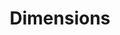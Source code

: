 ---
layout: default
bigquery: https://console.cloud.google.com/bigquery?p=covid-19-dimensions-ai&page=table&d=data&t=publications
contributors: Digital Science, https://www.digital-science.com/
cost: Free for personal, non-commercial use.
description: Dimensions contains more than 100 million publications, ranging from
  articles published in scholarly journals, books and book chapters, to preprints
  and conference proceedings. All publications are contextualized with linked data
  sets, funding, publications, patents, clinical trials, and policy documents. You
  can also view associated categories, funders, institutions, and researcher profiles.
documentation: https://docs.dimensions.ai/bigquery/index.html
last_edit: Mon, 04 Apr 2022 19:04:00 GMT
location: https://www.dimensions.ai/products/free/
maintained_by: Digital Science, https://www.digital-science.com/
schema_fields: '[''research_orgs'', ''current_assignee_countries'', ''pages'', ''book_series_title'',
  ''funding_aud'', ''conditions'', ''funding_details'', ''publication_year'', ''associated_grant_ids'',
  ''citations_count'', ''year'', ''resulting_publication_ids'', ''citation_string'',
  ''date_online'', ''eisbn'', ''acronyms'', ''funding_cad'', ''acknowledgements'',
  ''original_abstract'', ''publication_date'', ''research_org_country_names'', ''funding_chf'',
  ''funding_currency'', ''subtitles'', ''date_normal'', ''funder_org_state_codes'',
  ''filing_date'', ''associated_publication_pmid'', ''date_print'', ''funding_amount'',
  ''filing_year'', ''cited_by_ids'', ''authors'', ''type'', ''description'', ''research_org_state_codes'',
  ''publication_ids'', ''assignee_orgs'', ''book_title'', ''funding_eur'', ''jurisdiction'',
  ''original_title'', ''title'', ''category_hrcs_hc'', ''date'', ''category_rcdc'',
  ''category_for'', ''category_hra'', ''end_date'', ''legal_status'', ''investigators'',
  ''editors'', ''application_number'', ''categories'', ''category_hrcs_rac'', ''established'',
  ''proceedings_title'', ''filing_status'', ''gender'', ''linkout'', ''aliases'',
  ''language'', ''priority_date'', ''start_year'', ''priority_year'', ''id'', ''category_icrp_ct'',
  ''pmid'', ''researcher_ids'', ''email_address'', ''ipcr'', ''granted_date'', ''family_members_ids'',
  ''expiration_date'', ''interventions'', ''metrics'', ''phase'', ''registry'', ''funder_orgs'',
  ''source_id'', ''research_org_state_names'', ''brief_title'', ''address'', ''citations'',
  ''current_assignee_orgs'', ''altmetrics'', ''granted_year'', ''funder_countries'',
  ''links'', ''research_org_city_names'', ''journal'', ''open_access_categories_v2'',
  ''kind'', ''repository_url'', ''license'', ''status'', ''doi'', ''legal_events'',
  ''category_sdg'', ''funding_usd'', ''arxiv_id'', ''funding_cny'', ''funding_gbp'',
  ''abstract'', ''date_modified'', ''expiration_year'', ''isbn'', ''relationships'',
  ''category_bra'', ''mesh_terms'', ''grant_number'', ''acronym'', ''embargo_date'',
  ''supporting_grant_ids'', ''parent_id'', ''pmcid'', ''volume'', ''organisation_details'',
  ''category_uoa'', ''patent_ids'', ''research_org_countries'', ''original_assignee'',
  ''associated_publication_arxiv_id'', ''funder_org_acronyms'', ''funding_nzd'', ''current_assignee'',
  ''family_count'', ''research_org_cities'', ''cpc'', ''funder_org'', ''labels'',
  ''reference_ids'', ''date_imported_gbq'', ''concepts'', ''resulting_publication_doi'',
  ''external_ids'', ''inventor_names'', ''open_access_categories'', ''funder_org_cities'',
  ''foa_number'', ''funding_jpy'', ''associated_publication_doi'', ''types'', ''active_years'',
  ''journal_lists'', ''clinical_trial_ids'', ''end_year'', ''repository_id'', ''repository_name'',
  ''funder_org_countries'', ''family_id'', ''associated_publication_id'', ''wikipedia_url'',
  ''created_date'', ''conference'', ''original_assignee_countries'', ''name'', ''assignee_countries'',
  ''category_icrp_cso'', ''publisher'', ''issue'', ''date_inserted'', ''original_assignee_orgs'',
  ''mesh_headings'', ''start_date'']'
shortname: dimensions
tags:
- scholarly literature
- patents
- funding
- clinical trials
- academic profiles
terms_of_use: 'Use of both the Dimensions COVID-19 dataset and full Dimensions dataset
  are subject to the Dimensions Terms of use: https://www.dimensions.ai/policies-terms-legal '
title: Dimensions
uuid: dcff88bd-fe6b-4fdb-8159-809bf9d7bc1c
---